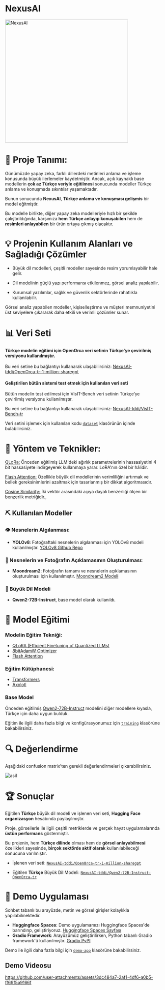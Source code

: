 # NexusAI

<img src="https://github.com/user-attachments/assets/5be90254-14e6-44b6-94a2-19460fd8433f" alt="NexusAI" width="400" height="400"> 

# 📂 Proje Tanımı:

Günümüzde yapay zeka, farklı dillerdeki metinleri anlama ve işleme konusunda büyük ilerlemeler kaydetmiştir. Ancak, açık kaynaklı base modellerin **çok az Türkçe veriyle eğitilmesi** sonucunda modeller Türkçe anlama ve konuşmada sıkıntılar yaşamaktadır.

Bunun sonucunda __NexusAI__, **Türkçe anlama ve konuşması gelişmis** bir model eğitmiştir.

Bu modelle birlikte, diğer yapay zeka modelleriyle hızlı bir şekilde çalıştırıldığında, karşımıza **hem Türkçe anlayıp konuşabilen** hem de **resimleri anlayabilen** bir ürün ortaya çıkmış olacaktır.

# 💡 Projenin Kullanım Alanları ve Sağladığı Çözümler

- Büyük dil modelleri, çeşitli modeller sayesinde resim yorumlayabilir hale gelir.

- Dil modelinin güçlü yazı performansı etkilenmez, görsel analiz yapılabilir.

- Kurumsal yazılımlar, sağlık ve güvenlik sektörlerinde rahatlıkla kullanılabilir.

Görsel analiz yapabilen modeller, kişiselleştirme ve müşteri memnuniyetini üst seviyelere çıkararak daha etkili ve verimli çözümler sunar.

# 📊 Veri Seti

#### Türkçe modelin eğitimi için **OpenOrca** veri setinin __Türkçe’ye çevirilmiş__ versiyonu kullanılmıştır. 

Bu veri setine bu bağlantıyı kullanarak ulaşabilirsiniz: [NexusAI-tddi/OpenOrca-tr-1-million-sharegpt](https://huggingface.co/datasets/NexusAI-tddi/OpenOrca-tr-1-million-sharegpt)

#### Geliştirilen bütün sistemi test etmek için kullanılan veri seti

Bütün modelin test edilmesi için VisIT-Bench veri setinin Türkçe’ye çevirilmiş versiyonu kullanılmıştır.

Bu veri setine bu bağlantıyı kullanarak ulaşabilirsiniz: [NexusAI-tddi/VisIT-Bench-tr](https://huggingface.co/datasets/NexusAI-tddi/VisIT-Bench-tr)

Veri setini işlemek için kullanılan kodu [`dataset`](https://github.com/NexusAI-tddi/NexusAI-tddi/tree/main/dataset) klasörünün içinde bulabilirsiniz.

# 🔧 Yöntem ve Teknikler:

[QLoRa:](https://arxiv.org/abs/2305.14314) Önceden eğitilmiş LLM'deki ağırlık parametrelerinin hassasiyetini 4 bit hassasiyete indirgeyerek kullanmaya yarar. LoRA'nın özel bir hâlidir.

[Flash Attention:](https://arxiv.org/abs/2205.14135) Özellikle büyük dil modellerinin verimliliğini artırmak ve bellek gereksinimlerini azaltmak için tasarlanmış bir dikkat algoritmasıdır.

[Cosine Similarity:](https://www.sciencedirect.com/topics/computer-science/cosine-similarity) İki vektör arasındaki açıya dayalı benzerliği ölçen bir benzerlik metriğidir.,

## ⛏️ Kullanılan Modeller

### 👁️ Nesnelerin Algılanması:

- **YOLOv8**: Fotoğraftaki nesnelerin algılanması için YOLOv8 modeli kullanılmıştır. [YOLOv8 Github Repo](https://github.com/ultralytics/ultralytics)

### 📸 Nesnelerin ve Fotoğrafın Açıklamasının Oluşturulması:

- **Moondream2**: Fotoğrafın tamamı ve nesnelerin açıklamasının oluşturulması için kullanılmıştır. [Moondream2 Modeli](https://huggingface.co/vikhyatk/moondream2)

### 🤖 Büyük Dil Modeli

- **Qwen2-72B-Instruct**, base model olarak kullanıldı.

# 🤖 Model Eğitimi

### Modelin Eğitim Tekniği:
- [QLoRA (Efficient Finetuning of Quantized LLMs)](https://arxiv.org/abs/2305.14314)
- [8bitAdamW Optimizer](https://huggingface.co/docs/bitsandbytes/main/en/optimizers#8-bit-optimizers)
- [Flash Attention](https://arxiv.org/abs/2205.14135)

### Eğitim Kütüphanesi:
- [Transformers](https://github.com/huggingface/transformers) 
- [Axolotl](https://github.com/axolotl-ai-cloud/axolotl)

### Base Model

Önceden eğitilmiş [Qwen2-72B-Instruct](https://huggingface.co/Qwen/Qwen2-72B-Instruct) modelini diğer modellere kıyasla, Türkçe için daha uygun bulduk.

Eğitim ile ilgili daha fazla bilgi ve konfigürasyonumuz için [`training`](https://github.com/NexusAI-tddi/NexusAI-tddi/tree/main/training) klasörüne bakabilirsiniz.

# 🔍 Değerlendirme

Aşağıdaki confusion matrix'ten gerekli değerlendirmeleri çıkarabilirsiniz.

![asil](https://github.com/user-attachments/assets/68f382b0-1c5c-4713-a848-f96b13dd7abf)

# 🏆 Sonuçlar

Eğitilen **Türkçe** büyük dil modeli ve işlenen veri seti, **Hugging Face organizasyon** hesabında paylaşılmıştır.

Proje, görsellerle ile ilgili çeşitli metriklerde ve gerçek hayat uygulamalarında **üstün performans** göstermiştir.

Bu projenin, hem **Türkçe dilinde** olması hem de **görsel anlayabilmesi** özellikleri sayesinde, **birçok sektörde aktif olarak** kullanılabileceği sonucuna varılmıştır.

- İşlenen veri seti: [`NexusAI-tddi/OpenOrca-tr-1-million-sharegpt`](https://huggingface.co/datasets/NexusAI-tddi/OpenOrca-tr-1-million-sharegpt)

- Eğitilen **Türkçe** Büyük Dil Modeli: [`NexusAI-tddi/Qwen2-72B-Instruct-OpenOrca-tr`](https://huggingface.co/NexusAI-tddi/Qwen2-72B-Instruct-OpenOrca-tr)

# 🎥 Demo Uygulaması

Sohbet tabanlı bu arayüzde, metin ve görsel girişler kolaylıkla yapılabilmektedir. 

- **Huggingface Spaces**: Demo uygulamamızı Huggingface Spaces'de barındırıp, geliştiriyoruz. [Huggingface Spaces Sayfası](https://huggingface.co/spaces)
- **Gradio Framework**: Arayüzümüz geliştirilirken, Python tabanlı Gradio framework'ü kullanılmıştır. [Gradio PyPI](https://pypi.org/project/gradio/)

Demo ile ilgili daha fazla bilgi için [`demo-app`](https://github.com/NexusAI-tddi/NexusAI-tddi/tree/main/demo-app) klasörüne bakabilirsiniz.

## Demo Videosu

https://github.com/user-attachments/assets/3dc484a7-2af1-4df6-a0b5-ff69f5a9166f
